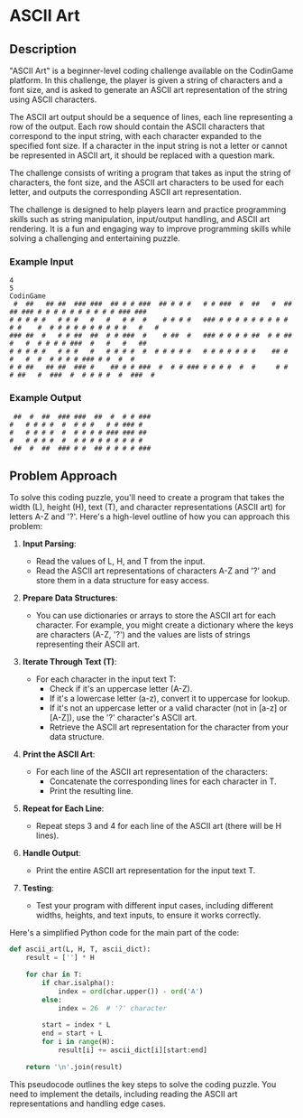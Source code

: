 # ASCII Art

## Description

"ASCII Art" is a beginner-level coding challenge available on the CodinGame platform. In this challenge, the player is given a string of characters and a font size, and is asked to generate an ASCII art representation of the string using ASCII characters.

The ASCII art output should be a sequence of lines, each line representing a row of the output. Each row should contain the ASCII characters that correspond to the input string, with each character expanded to the specified font size. If a character in the input string is not a letter or cannot be represented in ASCII art, it should be replaced with a question mark.

The challenge consists of writing a program that takes as input the string of characters, the font size, and the ASCII art characters to be used for each letter, and outputs the corresponding ASCII art representation.

The challenge is designed to help players learn and practice programming skills such as string manipulation, input/output handling, and ASCII art rendering. It is a fun and engaging way to improve programming skills while solving a challenging and entertaining puzzle.

### Example Input

```
4
5
CodinGame
 #  ##   ## ##  ### ###  ## # # ###  ## # # #   # # ###  #  ##   #  ##   ## ### # # # # # # # # # # ### ### 
# # # # #   # # #   #   #   # #  #    # # # #   ### # # # # # # # # # # #    #  # # # # # # # # # #   #   # 
### ##  #   # # ##  ##  # # ###  #    # ##  #   ### # # # # ##  # # ##   #   #  # # # # ###  #   #   #   ## 
# # # # #   # # #   #   # # # #  #  # # # # #   # # # # # # #    ## # #   #  #  # # # # ### # #  #  #       
# # ##   ## ##  ### #    ## # # ###  #  # # ### # # # #  #  #     # # # ##   #  ###  #  # # # #  #  ###  #  

```

### Example Output

```
 ##  #  ##  ### ###  ##  #  # # ### 
#   # # # #  #  # # #   # # ### #   
#   # # # #  #  # # # # ### ### ##  
#   # # # #  #  # # # # # # # # #   
 ##  #  ##  ### # #  ## # # # # ### 
```

## Problem Approach

To solve this coding puzzle, you'll need to create a program that takes the width (L), height (H), text (T), and character representations (ASCII art) for letters A-Z and '?'. Here's a high-level outline of how you can approach this problem:

1. **Input Parsing**:
   - Read the values of L, H, and T from the input.
   - Read the ASCII art representations of characters A-Z and '?' and store them in a data structure for easy access.

2. **Prepare Data Structures**:
   - You can use dictionaries or arrays to store the ASCII art for each character. For example, you might create a dictionary where the keys are characters (A-Z, '?') and the values are lists of strings representing their ASCII art.

3. **Iterate Through Text (T)**:
   - For each character in the input text T:
     - Check if it's an uppercase letter (A-Z).
     - If it's a lowercase letter (a-z), convert it to uppercase for lookup.
     - If it's not an uppercase letter or a valid character (not in [a-z] or [A-Z]), use the '?' character's ASCII art.
     - Retrieve the ASCII art representation for the character from your data structure.

4. **Print the ASCII Art**:
   - For each line of the ASCII art representation of the characters:
     - Concatenate the corresponding lines for each character in T.
     - Print the resulting line.

5. **Repeat for Each Line**:
   - Repeat steps 3 and 4 for each line of the ASCII art (there will be H lines).

6. **Handle Output**:
   - Print the entire ASCII art representation for the input text T.

7. **Testing**:
   - Test your program with different input cases, including different widths, heights, and text inputs, to ensure it works correctly.

Here's a simplified Python code for the main part of the code:

```python
def ascii_art(L, H, T, ascii_dict):
    result = [''] * H
    
    for char in T:
        if char.isalpha():
            index = ord(char.upper()) - ord('A')
        else:
            index = 26  # '?' character
            
        start = index * L
        end = start + L
        for i in range(H):
            result[i] += ascii_dict[i][start:end]
    
    return '\n'.join(result)
```

This pseudocode outlines the key steps to solve the coding puzzle. You need to implement the details, including reading the ASCII art representations and handling edge cases.
